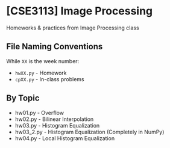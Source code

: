 # [CSE3113] Image Processing
Homeworks &amp; practices from Image Processing class

## File Naming Conventions

While `XX` is the week number:

* `hwXX.py` - Homework
* `cpXX.py` - In-class problems

## By Topic
* hw01.py - Overflow
* hw02.py - Bilinear Interpolation
* hw03.py - Histogram Equalization
* hw03_2.py - Histogram Equalization (Completely in NumPy)
* hw04.py - Local Histogram Equalization
